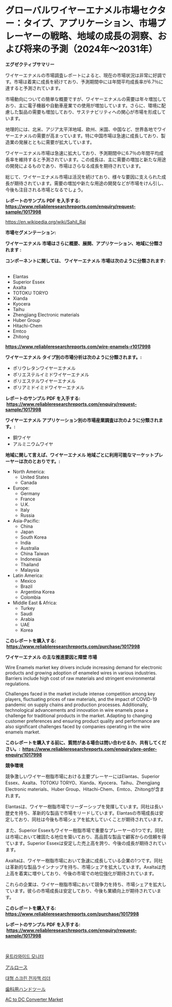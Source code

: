 <p><h1>グローバルワイヤーエナメル市場セクター：タイプ、アプリケーション、市場プレーヤーの戦略、地域の成長の洞察、および将来の予測（2024年〜2031年）</h1></p><p><strong>エグゼクティブサマリー</strong></p>
<p><p>ワイヤーエナメルの市場調査レポートによると、現在の市場状況は非常に好調です。市場は着実に成長を続けており、予測期間中には年間平均成長率が6.7％に達すると予測されています。</p><p>市場動向についての簡単な概要ですが、ワイヤーエナメルの需要は年々増加しており、主に電子機器や自動車産業での使用が増加しています。さらに、環境に配慮した製品の需要も増加しており、サステナビリティへの関心が市場を形成しています。</p><p>地理的には、北米、アジア太平洋地域、欧州、米国、中国など、世界各地でワイヤーエナメルの需要が高まっています。特に中国市場は急速に成長しており、製造業の発展とともに需要が拡大しています。</p><p>ワイヤーエナメル市場は急速に拡大しており、予測期間中に6.7％の年間平均成長率を維持すると予測されています。この成長は、主に需要の増加と新たな用途の開発によるものであり、市場はさらなる成長を期待されています。</p><p>総じて、ワイヤーエナメル市場は活況を続けており、様々な要因に支えられた成長が期待されています。需要の増加や新たな用途の開発などが市場をけん引し、今後も注目される市場となるでしょう。</p></p>
<p><strong>レポートのサンプル PDF を入手する: <a href="https://www.reliableresearchreports.com/enquiry/request-sample/1017998">https://www.reliableresearchreports.com/enquiry/request-sample/1017998</a></strong></p>
<p><a href="https://en.wikipedia.org/wiki/Sahil_Raj">https://en.wikipedia.org/wiki/Sahil_Raj</a></p>
<p><strong>市場セグメンテーション:</strong></p>
<p><strong> ワイヤーエナメル 市場はさらに概要、展開、アプリケーション、地域に分類されます :</strong></p>
<p><strong>コンポーネントに関しては、 ワイヤーエナメル 市場は次のように分類されます: &nbsp;</strong></p>
<p><ul><li>Elantas</li><li>Superior Essex</li><li>Axalta</li><li>TOTOKU TORYO</li><li>Xianda</li><li>Kyocera</li><li>Taihu</li><li>Zhengjiang Electronic materials</li><li>Huber Group</li><li>Hitachi-Chem</li><li>Emtco</li><li>Zhitong</li></ul></p>
<p><strong><a href="https://www.reliableresearchreports.com/wire-enamels-r1017998">https://www.reliableresearchreports.com/wire-enamels-r1017998</a></strong></p>
<p><strong> ワイヤーエナメル タイプ別の市場分析は次のように分類されます。:</strong></p>
<p><ul><li>ポリウレタンワイヤーエナメル</li><li>ポリエステルイミドワイヤーエナメル</li><li>ポリエステルワイヤーエナメル</li><li>ポリアミドイミドワイヤーエナメル</li></ul></p>
<p><strong>レポートのサンプル PDF を入手する: &nbsp;<a href="https://www.reliableresearchreports.com/enquiry/request-sample/1017998">https://www.reliableresearchreports.com/enquiry/request-sample/1017998</a></strong></p>
<p><strong> ワイヤーエナメル アプリケーション別の市場産業調査は次のように分類されます。:</strong></p>
<p><ul><li>銅ワイヤ</li><li>アルミニウムワイヤ</li></ul></p>
<p><strong>地域に関して言えば、ワイヤーエナメル 地域ごとに利用可能なマーケットプレーヤーは次のとおりです。:</strong></p>
<p><ul>
    <li>
        North America:
        <ul>
            <li>United States</li>
            <li>Canada</li>
        </ul>
    </li>
    <li>
        Europe:
        <ul>
            <li>Germany</li>
            <li>France</li>
            <li>U.K.</li>
            <li>Italy</li>
            <li>Russia</li>
        </ul>
    </li>
    <li>
        Asia-Pacific:
        <ul>
            <li>China</li>
            <li>Japan</li>
            <li>South Korea</li>
            <li>India</li>
            <li>Australia</li>
            <li>China Taiwan</li>
            <li>Indonesia</li>
            <li>Thailand</li>
            <li>Malaysia</li>
        </ul>
    </li>
    <li>
        Latin America:
        <ul>
            <li>Mexico</li>
            <li>Brazil</li>
            <li>Argentina Korea</li>
            <li>Colombia</li>
        </ul>
    </li>
    <li>
        Middle East & Africa:
        <ul>
            <li>Turkey</li>
            <li>Saudi</li>
            <li>Arabia</li>
            <li>UAE</li>
            <li>Korea</li>
        </ul>
    </li>
    </ul></p>
<p><strong>このレポートを購入する: &nbsp;<a href="https://www.reliableresearchreports.com/purchase/1017998">https://www.reliableresearchreports.com/purchase/1017998</a></strong></p>
<p><strong>ワイヤーエナメル の主な推進要因と障壁 市場</strong></p>
<p><p>Wire Enamels market key drivers include increasing demand for electronic products and growing adoption of enameled wires in various industries. Barriers include high cost of raw materials and stringent environmental regulations. </p><p>Challenges faced in the market include intense competition among key players, fluctuating prices of raw materials, and the impact of COVID-19 pandemic on supply chains and production processes. Additionally, technological advancements and innovation in wire enamels pose a challenge for traditional products in the market. Adapting to changing customer preferences and ensuring product quality and performance are also significant challenges faced by companies operating in the wire enamels market.</p></p>
<p><strong>このレポートを購入する前に、質問がある場合は問い合わせるか、共有してください。:&nbsp; <a href="https://www.reliableresearchreports.com/enquiry/pre-order-enquiry/1017998">https://www.reliableresearchreports.com/enquiry/pre-order-enquiry/1017998</a></strong></p>
<p><strong>競争環境</strong></p>
<p><p>競争激しいワイヤー樹脂市場における主要プレーヤーにはElantas、Superior Essex、Axalta、TOTOKU TORYO、Xianda、Kyocera、Taihu、Zhengjiang Electronic materials、Huber Group、Hitachi-Chem、Emtco、Zhitongが含まれます。</p><p>Elantasは、ワイヤー樹脂市場でリーダーシップを発揮しています。同社は長い歴史を持ち、革新的な製品で市場をリードしています。Elantasの市場成長は安定しており、同社は今後も市場シェアを拡大していくことが期待されています。</p><p>また、Superior Essexもワイヤー樹脂市場で重要なプレーヤーの1つです。同社は市場において確固たる地位を築いており、高品質な製品で顧客からの信頼を得ています。Superior Essexは安定した売上高を誇り、今後の成長が期待されています。</p><p>Axaltaは、ワイヤー樹脂市場において急速に成長している企業の1つです。同社は革新的な製品ラインナップを持ち、市場シェアを拡大しています。Axaltaは売上高を着実に増やしており、今後の市場での地位強化が期待されています。</p><p>これらの企業は、ワイヤー樹脂市場において競争力を持ち、市場シェアを拡大しています。彼らの市場成長は安定しており、今後も業績向上が期待されています。</p></p>
<p><strong>このレポートを購入する: &nbsp; <a href="https://www.reliableresearchreports.com/purchase/1017998">https://www.reliableresearchreports.com/purchase/1017998</a></strong></p>
<p><strong>レポートのサンプル PDF を入手する: &nbsp;<a href="https://www.reliableresearchreports.com/enquiry/request-sample/1017998">https://www.reliableresearchreports.com/enquiry/request-sample/1017998</a></strong><strong></strong></p>
<p>&nbsp;</p>
<p><p><a href="https://github.com/rcabello548/Market-Research-Report-List-2/blob/main/989874738261.md">울트라와이드 모니터</a></p><p><a href="https://github.com/roulaayoub-saad/Market-Research-Report-List-2/blob/main/261440129080.md">アルロース</a></p><p><a href="https://github.com/KellyLyncyh543964/Market-Research-Report-List-3/blob/main/553936038260.md">대형 스크린 전자책 리더</a></p><p><a href="https://github.com/zjkmgcs938405/Market-Research-Report-List-3/blob/main/489620329079.md">歯科用ハンドツール</a></p><p><a href="https://medium.com/@gracielawharris42024/global-ac-to-dc-converter-market-status-2024-2031-and-forecast-by-region-product-end-use-fe54d5545970">AC to DC Converter Market</a></p></p>